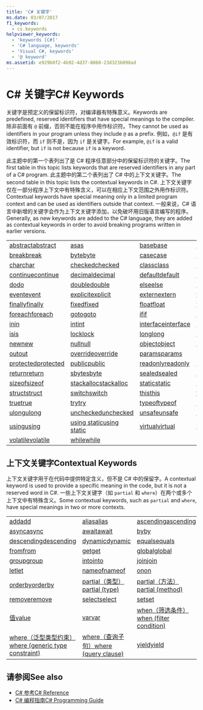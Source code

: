 ```yaml
---
title: 'C# 关键字'
ms.date: 03/07/2017
f1_keywords:
  - cs.keywords
helpviewer_keywords:
  - 'keywords [C#]'
  - 'C# language, keywords'
  - 'Visual C#, keywords'
  - '@ keyword'
ms.assetid: e929b0f2-4b92-4d37-8060-23d323b098ad
---
```

# <a name="c-keywords"></a><span data-ttu-id="019c5-102">C# 关键字</span><span class="sxs-lookup"><span data-stu-id="019c5-102">C# Keywords</span></span>
<span data-ttu-id="019c5-103">关键字是预定义的保留标识符，对编译器有特殊意义。</span><span class="sxs-lookup"><span data-stu-id="019c5-103">Keywords are predefined, reserved identifiers that have special meanings to the compiler.</span></span> <span data-ttu-id="019c5-104">除非前面有 `@` 前缀，否则不能在程序中用作标识符。</span><span class="sxs-lookup"><span data-stu-id="019c5-104">They cannot be used as identifiers in your program unless they include `@` as a prefix.</span></span> <span data-ttu-id="019c5-105">例如，`@if` 是有效标识符，而 `if` 则不是，因为 `if` 是关键字。</span><span class="sxs-lookup"><span data-stu-id="019c5-105">For example, `@if` is a valid identifier, but `if` is not because `if` is a keyword.</span></span>  
  
 <span data-ttu-id="019c5-106">此主题中的第一个表列出了是 C# 程序任意部分中的保留标识符的关键字。</span><span class="sxs-lookup"><span data-stu-id="019c5-106">The first table in this topic lists keywords that are reserved identifiers in any part of a C# program.</span></span> <span data-ttu-id="019c5-107">此主题中的第二个表列出了 C# 中的上下文关键字。</span><span class="sxs-lookup"><span data-stu-id="019c5-107">The second table in this topic lists the contextual keywords in C#.</span></span> <span data-ttu-id="019c5-108">上下文关键字仅在一部分程序上下文中有特殊含义，可以在相应上下文范围之外用作标识符。</span><span class="sxs-lookup"><span data-stu-id="019c5-108">Contextual keywords have special meaning only in a limited program context and can be used as identifiers outside that context.</span></span> <span data-ttu-id="019c5-109">一般来说，C# 语言中新增的关键字会作为上下文关键字添加，以免破坏用旧版语言编写的程序。</span><span class="sxs-lookup"><span data-stu-id="019c5-109">Generally, as new keywords are added to the C# language, they are added as contextual keywords in order to avoid breaking programs written in earlier versions.</span></span>  
  
|||||  
|---|---|---|---|  
|[<span data-ttu-id="019c5-110">abstract</span><span class="sxs-lookup"><span data-stu-id="019c5-110">abstract</span></span>](../../../csharp/language-reference/keywords/abstract.md)|[<span data-ttu-id="019c5-111">as</span><span class="sxs-lookup"><span data-stu-id="019c5-111">as</span></span>](../../../csharp/language-reference/keywords/as.md)|[<span data-ttu-id="019c5-112">base</span><span class="sxs-lookup"><span data-stu-id="019c5-112">base</span></span>](../../../csharp/language-reference/keywords/base.md)|[<span data-ttu-id="019c5-113">bool</span><span class="sxs-lookup"><span data-stu-id="019c5-113">bool</span></span>](../../../csharp/language-reference/keywords/bool.md)|  
|[<span data-ttu-id="019c5-114">break</span><span class="sxs-lookup"><span data-stu-id="019c5-114">break</span></span>](../../../csharp/language-reference/keywords/break.md)|[<span data-ttu-id="019c5-115">byte</span><span class="sxs-lookup"><span data-stu-id="019c5-115">byte</span></span>](../../../csharp/language-reference/keywords/byte.md)|[<span data-ttu-id="019c5-116">case</span><span class="sxs-lookup"><span data-stu-id="019c5-116">case</span></span>](../../../csharp/language-reference/keywords/switch.md)|[<span data-ttu-id="019c5-117">catch</span><span class="sxs-lookup"><span data-stu-id="019c5-117">catch</span></span>](../../../csharp/language-reference/keywords/try-catch.md)|  
|[<span data-ttu-id="019c5-118">char</span><span class="sxs-lookup"><span data-stu-id="019c5-118">char</span></span>](../../../csharp/language-reference/keywords/char.md)|[<span data-ttu-id="019c5-119">checked</span><span class="sxs-lookup"><span data-stu-id="019c5-119">checked</span></span>](../../../csharp/language-reference/keywords/checked.md)|[<span data-ttu-id="019c5-120">class</span><span class="sxs-lookup"><span data-stu-id="019c5-120">class</span></span>](../../../csharp/language-reference/keywords/class.md)|[<span data-ttu-id="019c5-121">const</span><span class="sxs-lookup"><span data-stu-id="019c5-121">const</span></span>](../../../csharp/language-reference/keywords/const.md)|  
|[<span data-ttu-id="019c5-122">continue</span><span class="sxs-lookup"><span data-stu-id="019c5-122">continue</span></span>](../../../csharp/language-reference/keywords/continue.md)|[<span data-ttu-id="019c5-123">decimal</span><span class="sxs-lookup"><span data-stu-id="019c5-123">decimal</span></span>](../../../csharp/language-reference/keywords/decimal.md)|[<span data-ttu-id="019c5-124">default</span><span class="sxs-lookup"><span data-stu-id="019c5-124">default</span></span>](../../../csharp/language-reference/keywords/default.md)|[<span data-ttu-id="019c5-125">delegate</span><span class="sxs-lookup"><span data-stu-id="019c5-125">delegate</span></span>](../../../csharp/language-reference/keywords/delegate.md)|  
|[<span data-ttu-id="019c5-126">do</span><span class="sxs-lookup"><span data-stu-id="019c5-126">do</span></span>](../../../csharp/language-reference/keywords/do.md)|[<span data-ttu-id="019c5-127">double</span><span class="sxs-lookup"><span data-stu-id="019c5-127">double</span></span>](../../../csharp/language-reference/keywords/double.md)|[<span data-ttu-id="019c5-128">else</span><span class="sxs-lookup"><span data-stu-id="019c5-128">else</span></span>](../../../csharp/language-reference/keywords/if-else.md)|[<span data-ttu-id="019c5-129">enum</span><span class="sxs-lookup"><span data-stu-id="019c5-129">enum</span></span>](../../../csharp/language-reference/keywords/enum.md)|  
|[<span data-ttu-id="019c5-130">event</span><span class="sxs-lookup"><span data-stu-id="019c5-130">event</span></span>](../../../csharp/language-reference/keywords/event.md)|[<span data-ttu-id="019c5-131">explicit</span><span class="sxs-lookup"><span data-stu-id="019c5-131">explicit</span></span>](../../../csharp/language-reference/keywords/explicit.md)|[<span data-ttu-id="019c5-132">extern</span><span class="sxs-lookup"><span data-stu-id="019c5-132">extern</span></span>](../../../csharp/language-reference/keywords/extern.md)|[<span data-ttu-id="019c5-133">false</span><span class="sxs-lookup"><span data-stu-id="019c5-133">false</span></span>](../../../csharp/language-reference/keywords/false.md)|  
|[<span data-ttu-id="019c5-134">finally</span><span class="sxs-lookup"><span data-stu-id="019c5-134">finally</span></span>](../../../csharp/language-reference/keywords/try-finally.md)|[<span data-ttu-id="019c5-135">fixed</span><span class="sxs-lookup"><span data-stu-id="019c5-135">fixed</span></span>](../../../csharp/language-reference/keywords/fixed-statement.md)|[<span data-ttu-id="019c5-136">float</span><span class="sxs-lookup"><span data-stu-id="019c5-136">float</span></span>](../../../csharp/language-reference/keywords/float.md)|[<span data-ttu-id="019c5-137">for</span><span class="sxs-lookup"><span data-stu-id="019c5-137">for</span></span>](../../../csharp/language-reference/keywords/for.md)|  
|[<span data-ttu-id="019c5-138">foreach</span><span class="sxs-lookup"><span data-stu-id="019c5-138">foreach</span></span>](../../../csharp/language-reference/keywords/foreach-in.md)|[<span data-ttu-id="019c5-139">goto</span><span class="sxs-lookup"><span data-stu-id="019c5-139">goto</span></span>](../../../csharp/language-reference/keywords/goto.md)|[<span data-ttu-id="019c5-140">if</span><span class="sxs-lookup"><span data-stu-id="019c5-140">if</span></span>](../../../csharp/language-reference/keywords/if-else.md)|[<span data-ttu-id="019c5-141">implicit</span><span class="sxs-lookup"><span data-stu-id="019c5-141">implicit</span></span>](../../../csharp/language-reference/keywords/implicit.md)|  
|[<span data-ttu-id="019c5-142">in</span><span class="sxs-lookup"><span data-stu-id="019c5-142">in</span></span>](../../../csharp/language-reference/keywords/in.md)|[<span data-ttu-id="019c5-143">int</span><span class="sxs-lookup"><span data-stu-id="019c5-143">int</span></span>](../../../csharp/language-reference/keywords/int.md)|[<span data-ttu-id="019c5-144">interface</span><span class="sxs-lookup"><span data-stu-id="019c5-144">interface</span></span>](../../../csharp/language-reference/keywords/interface.md)|[<span data-ttu-id="019c5-145">internal</span><span class="sxs-lookup"><span data-stu-id="019c5-145">internal</span></span>](../../../csharp/language-reference/keywords/internal.md)|
|[<span data-ttu-id="019c5-146">is</span><span class="sxs-lookup"><span data-stu-id="019c5-146">is</span></span>](../../../csharp/language-reference/keywords/is.md)|[<span data-ttu-id="019c5-147">lock</span><span class="sxs-lookup"><span data-stu-id="019c5-147">lock</span></span>](../../../csharp/language-reference/keywords/lock-statement.md)|[<span data-ttu-id="019c5-148">long</span><span class="sxs-lookup"><span data-stu-id="019c5-148">long</span></span>](../../../csharp/language-reference/keywords/long.md)|[<span data-ttu-id="019c5-149">namespace</span><span class="sxs-lookup"><span data-stu-id="019c5-149">namespace</span></span>](../../../csharp/language-reference/keywords/namespace.md)|
|[<span data-ttu-id="019c5-150">new</span><span class="sxs-lookup"><span data-stu-id="019c5-150">new</span></span>](../../../csharp/language-reference/keywords/new.md)|[<span data-ttu-id="019c5-151">null</span><span class="sxs-lookup"><span data-stu-id="019c5-151">null</span></span>](../../../csharp/language-reference/keywords/null.md)|[<span data-ttu-id="019c5-152">object</span><span class="sxs-lookup"><span data-stu-id="019c5-152">object</span></span>](../../../csharp/language-reference/keywords/object.md)|[<span data-ttu-id="019c5-153">operator</span><span class="sxs-lookup"><span data-stu-id="019c5-153">operator</span></span>](../../../csharp/language-reference/keywords/operator.md)|
|[<span data-ttu-id="019c5-154">out</span><span class="sxs-lookup"><span data-stu-id="019c5-154">out</span></span>](../../../csharp/language-reference/keywords/out.md)|[<span data-ttu-id="019c5-155">override</span><span class="sxs-lookup"><span data-stu-id="019c5-155">override</span></span>](../../../csharp/language-reference/keywords/override.md)|[<span data-ttu-id="019c5-156">params</span><span class="sxs-lookup"><span data-stu-id="019c5-156">params</span></span>](../../../csharp/language-reference/keywords/params.md)|[<span data-ttu-id="019c5-157">private</span><span class="sxs-lookup"><span data-stu-id="019c5-157">private</span></span>](../../../csharp/language-reference/keywords/private.md)|
|[<span data-ttu-id="019c5-158">protected</span><span class="sxs-lookup"><span data-stu-id="019c5-158">protected</span></span>](../../../csharp/language-reference/keywords/protected.md)|[<span data-ttu-id="019c5-159">public</span><span class="sxs-lookup"><span data-stu-id="019c5-159">public</span></span>](../../../csharp/language-reference/keywords/public.md)|[<span data-ttu-id="019c5-160">readonly</span><span class="sxs-lookup"><span data-stu-id="019c5-160">readonly</span></span>](../../../csharp/language-reference/keywords/readonly.md)|[<span data-ttu-id="019c5-161">ref</span><span class="sxs-lookup"><span data-stu-id="019c5-161">ref</span></span>](../../../csharp/language-reference/keywords/ref.md)|
|[<span data-ttu-id="019c5-162">return</span><span class="sxs-lookup"><span data-stu-id="019c5-162">return</span></span>](../../../csharp/language-reference/keywords/return.md)|[<span data-ttu-id="019c5-163">sbyte</span><span class="sxs-lookup"><span data-stu-id="019c5-163">sbyte</span></span>](../../../csharp/language-reference/keywords/sbyte.md)|[<span data-ttu-id="019c5-164">sealed</span><span class="sxs-lookup"><span data-stu-id="019c5-164">sealed</span></span>](../../../csharp/language-reference/keywords/sealed.md)|[<span data-ttu-id="019c5-165">short</span><span class="sxs-lookup"><span data-stu-id="019c5-165">short</span></span>](../../../csharp/language-reference/keywords/short.md)||
[<span data-ttu-id="019c5-166">sizeof</span><span class="sxs-lookup"><span data-stu-id="019c5-166">sizeof</span></span>](../../../csharp/language-reference/keywords/sizeof.md)|[<span data-ttu-id="019c5-167">stackalloc</span><span class="sxs-lookup"><span data-stu-id="019c5-167">stackalloc</span></span>](../../../csharp/language-reference/keywords/stackalloc.md)|[<span data-ttu-id="019c5-168">static</span><span class="sxs-lookup"><span data-stu-id="019c5-168">static</span></span>](../../../csharp/language-reference/keywords/static.md)|[<span data-ttu-id="019c5-169">string</span><span class="sxs-lookup"><span data-stu-id="019c5-169">string</span></span>](../../../csharp/language-reference/keywords/string.md)|
|[<span data-ttu-id="019c5-170">struct</span><span class="sxs-lookup"><span data-stu-id="019c5-170">struct</span></span>](../../../csharp/language-reference/keywords/struct.md)|[<span data-ttu-id="019c5-171">switch</span><span class="sxs-lookup"><span data-stu-id="019c5-171">switch</span></span>](../../../csharp/language-reference/keywords/switch.md)|[<span data-ttu-id="019c5-172">this</span><span class="sxs-lookup"><span data-stu-id="019c5-172">this</span></span>](../../../csharp/language-reference/keywords/this.md)|[<span data-ttu-id="019c5-173">throw</span><span class="sxs-lookup"><span data-stu-id="019c5-173">throw</span></span>](../../../csharp/language-reference/keywords/throw.md)|
|[<span data-ttu-id="019c5-174">true</span><span class="sxs-lookup"><span data-stu-id="019c5-174">true</span></span>](../../../csharp/language-reference/keywords/true.md)|[<span data-ttu-id="019c5-175">try</span><span class="sxs-lookup"><span data-stu-id="019c5-175">try</span></span>](../../../csharp/language-reference/keywords/try-catch.md)|[<span data-ttu-id="019c5-176">typeof</span><span class="sxs-lookup"><span data-stu-id="019c5-176">typeof</span></span>](../../../csharp/language-reference/keywords/typeof.md)|[<span data-ttu-id="019c5-177">uint</span><span class="sxs-lookup"><span data-stu-id="019c5-177">uint</span></span>](../../../csharp/language-reference/keywords/uint.md)|
|[<span data-ttu-id="019c5-178">ulong</span><span class="sxs-lookup"><span data-stu-id="019c5-178">ulong</span></span>](../../../csharp/language-reference/keywords/ulong.md)|[<span data-ttu-id="019c5-179">unchecked</span><span class="sxs-lookup"><span data-stu-id="019c5-179">unchecked</span></span>](../../../csharp/language-reference/keywords/unchecked.md)|[<span data-ttu-id="019c5-180">unsafe</span><span class="sxs-lookup"><span data-stu-id="019c5-180">unsafe</span></span>](../../../csharp/language-reference/keywords/unsafe.md)|[<span data-ttu-id="019c5-181">ushort</span><span class="sxs-lookup"><span data-stu-id="019c5-181">ushort</span></span>](../../../csharp/language-reference/keywords/ushort.md)|
|[<span data-ttu-id="019c5-182">using</span><span class="sxs-lookup"><span data-stu-id="019c5-182">using</span></span>](../../../csharp/language-reference/keywords/using.md)|[<span data-ttu-id="019c5-183">using static</span><span class="sxs-lookup"><span data-stu-id="019c5-183">using static</span></span>](using-static.md)|[<span data-ttu-id="019c5-184">virtual</span><span class="sxs-lookup"><span data-stu-id="019c5-184">virtual</span></span>](../../../csharp/language-reference/keywords/virtual.md)|[<span data-ttu-id="019c5-185">void</span><span class="sxs-lookup"><span data-stu-id="019c5-185">void</span></span>](../../../csharp/language-reference/keywords/void.md)|
|[<span data-ttu-id="019c5-186">volatile</span><span class="sxs-lookup"><span data-stu-id="019c5-186">volatile</span></span>](../../../csharp/language-reference/keywords/volatile.md)|[<span data-ttu-id="019c5-187">while</span><span class="sxs-lookup"><span data-stu-id="019c5-187">while</span></span>](../../../csharp/language-reference/keywords/while.md)|

## <a name="contextual-keywords"></a><span data-ttu-id="019c5-188">上下文关键字</span><span class="sxs-lookup"><span data-stu-id="019c5-188">Contextual Keywords</span></span>  
 <span data-ttu-id="019c5-189">上下文关键字用于在代码中提供特定含义，但不是 C# 中的保留字。</span><span class="sxs-lookup"><span data-stu-id="019c5-189">A contextual keyword is used to provide a specific meaning in the code, but it is not a reserved word in C#.</span></span> <span data-ttu-id="019c5-190">一些上下文关键字（如 `partial` 和 `where`）在两个或多个上下文中有特殊含义。</span><span class="sxs-lookup"><span data-stu-id="019c5-190">Some contextual keywords, such as `partial` and `where`, have special meanings in two or more contexts.</span></span>  
  
||||  
|---|---|---|  
|[<span data-ttu-id="019c5-191">add</span><span class="sxs-lookup"><span data-stu-id="019c5-191">add</span></span>](add.md)|[<span data-ttu-id="019c5-192">alias</span><span class="sxs-lookup"><span data-stu-id="019c5-192">alias</span></span>](extern-alias.md)|[<span data-ttu-id="019c5-193">ascending</span><span class="sxs-lookup"><span data-stu-id="019c5-193">ascending</span></span>](ascending.md)|
|[<span data-ttu-id="019c5-194">async</span><span class="sxs-lookup"><span data-stu-id="019c5-194">async</span></span>](async.md)|[<span data-ttu-id="019c5-195">await</span><span class="sxs-lookup"><span data-stu-id="019c5-195">await</span></span>](await.md)|[<span data-ttu-id="019c5-196">by</span><span class="sxs-lookup"><span data-stu-id="019c5-196">by</span></span>](by.md)|
|[<span data-ttu-id="019c5-197">descending</span><span class="sxs-lookup"><span data-stu-id="019c5-197">descending</span></span>](descending.md)|[<span data-ttu-id="019c5-198">dynamic</span><span class="sxs-lookup"><span data-stu-id="019c5-198">dynamic</span></span>](dynamic.md)|[<span data-ttu-id="019c5-199">equals</span><span class="sxs-lookup"><span data-stu-id="019c5-199">equals</span></span>](equals.md)|
|[<span data-ttu-id="019c5-200">from</span><span class="sxs-lookup"><span data-stu-id="019c5-200">from</span></span>](from-clause.md)|[<span data-ttu-id="019c5-201">get</span><span class="sxs-lookup"><span data-stu-id="019c5-201">get</span></span>](get.md)|[<span data-ttu-id="019c5-202">global</span><span class="sxs-lookup"><span data-stu-id="019c5-202">global</span></span>](global.md)|
|[<span data-ttu-id="019c5-203">group</span><span class="sxs-lookup"><span data-stu-id="019c5-203">group</span></span>](group-clause.md)|[<span data-ttu-id="019c5-204">into</span><span class="sxs-lookup"><span data-stu-id="019c5-204">into</span></span>](into.md)|[<span data-ttu-id="019c5-205">join</span><span class="sxs-lookup"><span data-stu-id="019c5-205">join</span></span>](join-clause.md)|
|[<span data-ttu-id="019c5-206">let</span><span class="sxs-lookup"><span data-stu-id="019c5-206">let</span></span>](let-clause.md)|[<span data-ttu-id="019c5-207">nameof</span><span class="sxs-lookup"><span data-stu-id="019c5-207">nameof</span></span>](nameof.md)|[<span data-ttu-id="019c5-208">on</span><span class="sxs-lookup"><span data-stu-id="019c5-208">on</span></span>](on.md)|
|[<span data-ttu-id="019c5-209">orderby</span><span class="sxs-lookup"><span data-stu-id="019c5-209">orderby</span></span>](orderby-clause.md)|[<span data-ttu-id="019c5-210">partial（类型）</span><span class="sxs-lookup"><span data-stu-id="019c5-210">partial (type)</span></span>](partial-type.md)|[<span data-ttu-id="019c5-211">partial（方法）</span><span class="sxs-lookup"><span data-stu-id="019c5-211">partial (method)</span></span>](partial-method.md)|
|[<span data-ttu-id="019c5-212">remove</span><span class="sxs-lookup"><span data-stu-id="019c5-212">remove</span></span>](remove.md)|[<span data-ttu-id="019c5-213">select</span><span class="sxs-lookup"><span data-stu-id="019c5-213">select</span></span>](select-clause.md)|[<span data-ttu-id="019c5-214">set</span><span class="sxs-lookup"><span data-stu-id="019c5-214">set</span></span>](set.md)|
|[<span data-ttu-id="019c5-215">值</span><span class="sxs-lookup"><span data-stu-id="019c5-215">value</span></span>](value.md)|[<span data-ttu-id="019c5-216">var</span><span class="sxs-lookup"><span data-stu-id="019c5-216">var</span></span>](var.md)|[<span data-ttu-id="019c5-217">when（筛选条件）</span><span class="sxs-lookup"><span data-stu-id="019c5-217">when (filter condition)</span></span>](when.md)|
|[<span data-ttu-id="019c5-218">where（泛型类型约束）</span><span class="sxs-lookup"><span data-stu-id="019c5-218">where (generic type constraint)</span></span>](where-generic-type-constraint.md)|[<span data-ttu-id="019c5-219">where（查询子句）</span><span class="sxs-lookup"><span data-stu-id="019c5-219">where (query clause)</span></span>](where-clause.md)|[<span data-ttu-id="019c5-220">yield</span><span class="sxs-lookup"><span data-stu-id="019c5-220">yield</span></span>](yield.md)|
  
## <a name="see-also"></a><span data-ttu-id="019c5-221">请参阅</span><span class="sxs-lookup"><span data-stu-id="019c5-221">See also</span></span>

- [<span data-ttu-id="019c5-222">C# 参考</span><span class="sxs-lookup"><span data-stu-id="019c5-222">C# Reference</span></span>](../../../csharp/language-reference/index.md)
- [<span data-ttu-id="019c5-223">C# 编程指南</span><span class="sxs-lookup"><span data-stu-id="019c5-223">C# Programming Guide</span></span>](../../../csharp/programming-guide/index.md)
